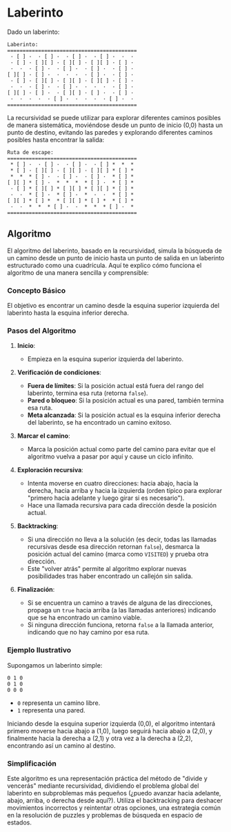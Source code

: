 # Laberinto

Dado un laberinto:

```
Laberinto:
==========================================
 · [ ] ·  · [ ] ·  · [ ] ·  · [ ] ·  ·  · 
 · [ ] · [ ][ ] · [ ][ ] · [ ][ ] · [ ] · 
 ·  ·  · [ ] ·  · [ ] ·  · [ ] ·  · [ ] · 
[ ][ ] · [ ] ·  ·  ·  ·  · [ ] ·  · [ ] · 
 · [ ] · [ ][ ] · [ ][ ] · [ ][ ] · [ ] · 
 ·  ·  · [ ] ·  · [ ] ·  ·  ·  ·  · [ ] · 
[ ][ ] · [ ] ·  · [ ][ ] · [ ] ·  · [ ] · 
 ·  ·  ·  ·  · [ ] ·  ·  ·  ·  · [ ] ·  · 
==========================================
```

La recursividad se puede utilizar para explorar diferentes caminos posibles de manera sistemática, moviéndose desde un punto de inicio (0,0) hasta un punto de destino, evitando las paredes y explorando diferentes caminos posibles hasta encontrar la salida:

```
Ruta de escape:
==========================================
 * [ ] ·  · [ ] ·  · [ ] ·  · [ ] *  *  * 
 * [ ] · [ ][ ] · [ ][ ] · [ ][ ] * [ ] * 
 *  *  * [ ] ·  · [ ] ·  · [ ] ·  * [ ] * 
[ ][ ] * [ ] ·  *  *  *  * [ ] ·  * [ ] * 
 · [ ] * [ ][ ] * [ ][ ] * [ ][ ] * [ ] * 
 ·  ·  * [ ] ·  * [ ] ·  *  ·  ·  * [ ] * 
[ ][ ] * [ ] *  * [ ][ ] * [ ] *  * [ ] * 
 ·  ·  *  *  * [ ] ·  ·  *  *  * [ ] ·  * 
==========================================
```

## Algoritmo

El algoritmo del laberinto, basado en la recursividad, simula la búsqueda de un camino desde un punto de inicio hasta un punto de salida en un laberinto estructurado como una cuadrícula. Aquí te explico cómo funciona el algoritmo de una manera sencilla y comprensible:

### Concepto Básico

El objetivo es encontrar un camino desde la esquina superior izquierda del laberinto hasta la esquina inferior derecha.

### Pasos del Algoritmo

1. **Inicio**:
   - Empieza en la esquina superior izquierda del laberinto.

2. **Verificación de condiciones**:
   - **Fuera de límites**: Si la posición actual está fuera del rango del laberinto, termina esa ruta (retorna `false`).
   - **Pared o bloqueo**: Si la posición actual es una pared, también termina esa ruta.
   - **Meta alcanzada**: Si la posición actual es la esquina inferior derecha del laberinto, se ha encontrado un camino exitoso.

3. **Marcar el camino**:
   - Marca la posición actual como parte del camino para evitar que el algoritmo vuelva a pasar por aquí y cause un ciclo infinito.

4. **Exploración recursiva**:
   - Intenta moverse en cuatro direcciones: hacia abajo, hacia la derecha, hacia arriba y hacia la izquierda (orden típico para explorar "primero hacia adelante y luego girar si es necesario").
   - Hace una llamada recursiva para cada dirección desde la posición actual.

5. **Backtracking**:
   - Si una dirección no lleva a la solución (es decir, todas las llamadas recursivas desde esa dirección retornan `false`), desmarca la posición actual del camino (marca como `VISITED`) y prueba otra dirección.
   - Este "volver atrás" permite al algoritmo explorar nuevas posibilidades tras haber encontrado un callejón sin salida.

6. **Finalización**:
   - Si se encuentra un camino a través de alguna de las direcciones, propaga un `true` hacia arriba (a las llamadas anteriores) indicando que se ha encontrado un camino viable.
   - Si ninguna dirección funciona, retorna `false` a la llamada anterior, indicando que no hay camino por esa ruta.

### Ejemplo Ilustrativo

Supongamos un laberinto simple:

```
0 1 0
0 1 0
0 0 0
```
- `0` representa un camino libre.
- `1` representa una pared.

Iniciando desde la esquina superior izquierda (0,0), el algoritmo intentará primero moverse hacia abajo a (1,0), luego seguirá hacia abajo a (2,0), y finalmente hacia la derecha a (2,1) y otra vez a la derecha a (2,2), encontrando así un camino al destino.

### Simplificación

Este algoritmo es una representación práctica del método de "divide y vencerás" mediante recursividad, dividiendo el problema global del laberinto en subproblemas más pequeños (¿puedo avanzar hacia adelante, abajo, arriba, o derecha desde aquí?). Utiliza el backtracking para deshacer movimientos incorrectos y reintentar otras opciones, una estrategia común en la resolución de puzzles y problemas de búsqueda en espacio de estados.